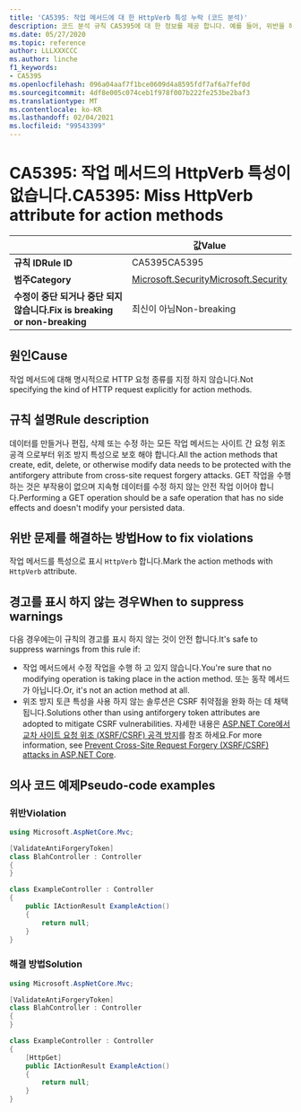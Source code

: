 ```yaml
---
title: 'CA5395: 작업 메서드에 대 한 HttpVerb 특성 누락 (코드 분석)'
description: 코드 분석 규칙 CA5395에 대 한 정보를 제공 합니다. 예를 들어, 위반을 해결 하는 방법, 위반 하는 경우를 포함 합니다.
ms.date: 05/27/2020
ms.topic: reference
author: LLLXXXCCC
ms.author: linche
f1_keywords:
- CA5395
ms.openlocfilehash: 096a04aaf7f1bce0609d4a8595fdf7af6a7fef0d
ms.sourcegitcommit: 4df8e005c074ceb1f978f007b222fe253be2baf3
ms.translationtype: MT
ms.contentlocale: ko-KR
ms.lasthandoff: 02/04/2021
ms.locfileid: "99543399"
---
```

# <a name="ca5395-miss-httpverb-attribute-for-action-methods"></a><span data-ttu-id="c4a6b-103">CA5395: 작업 메서드의 HttpVerb 특성이 없습니다.</span><span class="sxs-lookup"><span data-stu-id="c4a6b-103">CA5395: Miss HttpVerb attribute for action methods</span></span>

| | <span data-ttu-id="c4a6b-104">값</span><span class="sxs-lookup"><span data-stu-id="c4a6b-104">Value</span></span> |
|-|-|
| <span data-ttu-id="c4a6b-105">**규칙 ID**</span><span class="sxs-lookup"><span data-stu-id="c4a6b-105">**Rule ID**</span></span> |<span data-ttu-id="c4a6b-106">CA5395</span><span class="sxs-lookup"><span data-stu-id="c4a6b-106">CA5395</span></span>|
| <span data-ttu-id="c4a6b-107">**범주**</span><span class="sxs-lookup"><span data-stu-id="c4a6b-107">**Category**</span></span> |[<span data-ttu-id="c4a6b-108">Microsoft.Security</span><span class="sxs-lookup"><span data-stu-id="c4a6b-108">Microsoft.Security</span></span>](security-warnings.md)|
| <span data-ttu-id="c4a6b-109">**수정이 중단 되거나 중단 되지 않습니다.**</span><span class="sxs-lookup"><span data-stu-id="c4a6b-109">**Fix is breaking or non-breaking**</span></span> |<span data-ttu-id="c4a6b-110">최신이 아님</span><span class="sxs-lookup"><span data-stu-id="c4a6b-110">Non-breaking</span></span>|

## <a name="cause"></a><span data-ttu-id="c4a6b-111">원인</span><span class="sxs-lookup"><span data-stu-id="c4a6b-111">Cause</span></span>

<span data-ttu-id="c4a6b-112">작업 메서드에 대해 명시적으로 HTTP 요청 종류를 지정 하지 않습니다.</span><span class="sxs-lookup"><span data-stu-id="c4a6b-112">Not specifying the kind of HTTP request explicitly for action methods.</span></span>

## <a name="rule-description"></a><span data-ttu-id="c4a6b-113">규칙 설명</span><span class="sxs-lookup"><span data-stu-id="c4a6b-113">Rule description</span></span>

<span data-ttu-id="c4a6b-114">데이터를 만들거나 편집, 삭제 또는 수정 하는 모든 작업 메서드는 사이트 간 요청 위조 공격 으로부터 위조 방지 특성으로 보호 해야 합니다.</span><span class="sxs-lookup"><span data-stu-id="c4a6b-114">All the action methods that create, edit, delete, or otherwise modify data needs to be protected with the antiforgery attribute from cross-site request forgery attacks.</span></span> <span data-ttu-id="c4a6b-115">GET 작업을 수행 하는 것은 부작용이 없으며 지속형 데이터를 수정 하지 않는 안전 작업 이어야 합니다.</span><span class="sxs-lookup"><span data-stu-id="c4a6b-115">Performing a GET operation should be a safe operation that has no side effects and doesn't modify your persisted data.</span></span>

## <a name="how-to-fix-violations"></a><span data-ttu-id="c4a6b-116">위반 문제를 해결하는 방법</span><span class="sxs-lookup"><span data-stu-id="c4a6b-116">How to fix violations</span></span>

<span data-ttu-id="c4a6b-117">작업 메서드를 특성으로 표시 `HttpVerb` 합니다.</span><span class="sxs-lookup"><span data-stu-id="c4a6b-117">Mark the action methods with `HttpVerb` attribute.</span></span>

## <a name="when-to-suppress-warnings"></a><span data-ttu-id="c4a6b-118">경고를 표시 하지 않는 경우</span><span class="sxs-lookup"><span data-stu-id="c4a6b-118">When to suppress warnings</span></span>

<span data-ttu-id="c4a6b-119">다음 경우에는이 규칙의 경고를 표시 하지 않는 것이 안전 합니다.</span><span class="sxs-lookup"><span data-stu-id="c4a6b-119">It's safe to suppress warnings from this rule if:</span></span>

- <span data-ttu-id="c4a6b-120">작업 메서드에서 수정 작업을 수행 하 고 있지 않습니다.</span><span class="sxs-lookup"><span data-stu-id="c4a6b-120">You're sure that no modifying operation is taking place in the action method.</span></span> <span data-ttu-id="c4a6b-121">또는 동작 메서드가 아닙니다.</span><span class="sxs-lookup"><span data-stu-id="c4a6b-121">Or, it's not an action method at all.</span></span>
- <span data-ttu-id="c4a6b-122">위조 방지 토큰 특성을 사용 하지 않는 솔루션은 CSRF 취약점을 완화 하는 데 채택 됩니다.</span><span class="sxs-lookup"><span data-stu-id="c4a6b-122">Solutions other than using antiforgery token attributes are adopted to mitigate CSRF vulnerabilities.</span></span> <span data-ttu-id="c4a6b-123">자세한 내용은 [ASP.NET Core에서 교차 사이트 요청 위조 (XSRF/CSRF) 공격 방지](/aspnet/core/security/anti-request-forgery)를 참조 하세요.</span><span class="sxs-lookup"><span data-stu-id="c4a6b-123">For more information, see [Prevent Cross-Site Request Forgery (XSRF/CSRF) attacks in ASP.NET Core](/aspnet/core/security/anti-request-forgery).</span></span>

## <a name="pseudo-code-examples"></a><span data-ttu-id="c4a6b-124">의사 코드 예제</span><span class="sxs-lookup"><span data-stu-id="c4a6b-124">Pseudo-code examples</span></span>

### <a name="violation"></a><span data-ttu-id="c4a6b-125">위반</span><span class="sxs-lookup"><span data-stu-id="c4a6b-125">Violation</span></span>

```csharp
using Microsoft.AspNetCore.Mvc;

[ValidateAntiForgeryToken]
class BlahController : Controller
{
}

class ExampleController : Controller
{
    public IActionResult ExampleAction()
    {
        return null;
    }
}
```

### <a name="solution"></a><span data-ttu-id="c4a6b-126">해결 방법</span><span class="sxs-lookup"><span data-stu-id="c4a6b-126">Solution</span></span>

```csharp
using Microsoft.AspNetCore.Mvc;

[ValidateAntiForgeryToken]
class BlahController : Controller
{
}

class ExampleController : Controller
{
    [HttpGet]
    public IActionResult ExampleAction()
    {
        return null;
    }
}
```
